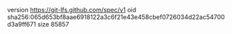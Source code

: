 version https://git-lfs.github.com/spec/v1
oid sha256:065d653bf8aae6918122a3c6f21e43e458cbef0726034d22ac54700d3a9ff671
size 85857
